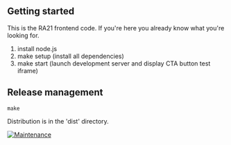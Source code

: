 Getting started
---

This is the RA21 frontend code. If you're here you already know what you're looking for.

1. install node.js
2. make setup (install all dependencies)
3. make start (launch development server and display CTA button test iframe)

Release management
---

```
make
```
Distribution is in the 'dist' directory.

[![Maintenance](https://img.shields.io/badge/Maintained%3F-yes-green.svg)](https://GitHub.com/TheIdentitySelector/thiss-js/graphs/commit-activity)
